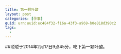```yaml
---
title: 第一颗叶酸
layout: post
categories: [孕事]
guid: urn:uuid:ec484f32-f16a-43f3-a969-b0e818d390c2
tags:
  - 
---
```


##聪聪于2014年2月17日9点45分，吃下第一颗叶酸。
